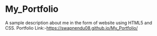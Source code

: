 # My_Portfolio
A sample description about me in the form of website using HTML5 and CSS.
Portfolio Link:-https://swapnendu08.github.io/My_Portfolio/
